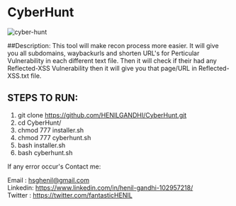 # CyberHunt

![cyber-hunt](https://user-images.githubusercontent.com/93908400/163211867-f82731e1-d7ff-41d0-bc33-b11b11ef42b2.png)

##Description:
This tool will make recon process more easier. It will give you all subdomains, waybackurls and shorten URL's for Perticular Vulnerability in each different text file.
Then it will check if their had any Reflected-XSS Vulnerability then it will give you that page/URL in Reflected-XSS.txt file.

## STEPS TO RUN:

1) git clone https://github.com/HENILGANDHI/CyberHunt.git
2) cd CyberHunt/
3) chmod 777 installer.sh
4) chmod 777 cyberhunt.sh
5) bash installer.sh
6) bash cyberhunt.sh

If any error occur's Contact me:

Email   : hsghenil@gmail.com        
Linkedin: <https://www.linkedin.com/in/henil-gandhi-102957218/>      
Twitter : <https://twitter.com/fantasticHENIL> 
